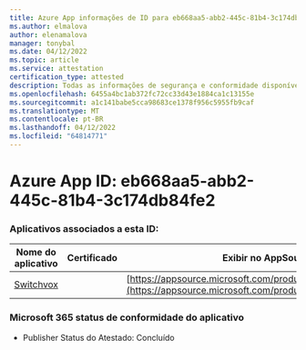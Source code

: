 ```yaml
---
title: Azure App informações de ID para eb668aa5-abb2-445c-81b4-3c174db84fe2
ms.author: elmalova
author: elenamalova
manager: tonybal
ms.date: 04/12/2022
ms.topic: article
ms.service: attestation
certification_type: attested
description: Todas as informações de segurança e conformidade disponíveis para eb668aa5-abb2-445c-81b4-3c174db84fe2.
ms.openlocfilehash: 6455a4bc1ab372fc72cc33d43e1884ca1c13155e
ms.sourcegitcommit: a1c141babe5cca98683ce1378f956c5955fb9caf
ms.translationtype: MT
ms.contentlocale: pt-BR
ms.lasthandoff: 04/12/2022
ms.locfileid: "64814771"
---
```

# <a name="azure-app-id-eb668aa5-abb2-445c-81b4-3c174db84fe2"></a>Azure App ID: eb668aa5-abb2-445c-81b4-3c174db84fe2


### <a name="apps-associated-with-this-id"></a>Aplicativos associados a esta ID:
| **Nome do aplicativo** | **Certificado** | **Exibir no AppSource** |
|--------------|---------------|-----------------------|
| [Switchvox](../forward/WA200001535.md) |  | [https://appsource.microsoft.com/product/office/WA200001535](https://appsource.microsoft.com/product/office/WA200001535) |

### <a name="microsoft-365-app-compliance-status"></a>Microsoft 365 status de conformidade do aplicativo
- Publisher Status do Atestado: Concluído
